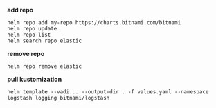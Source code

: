**add repo**
```
helm repo add my-repo https://charts.bitnami.com/bitnami
helm repo update
helm repo list
helm search repo elastic
```
**remove repo**
```
helm repo remove elastic
```
**pull kustomization**
```
helm template --vadi... --output-dir . -f values.yaml --namespace logstash logging bitnami/logstash
```
